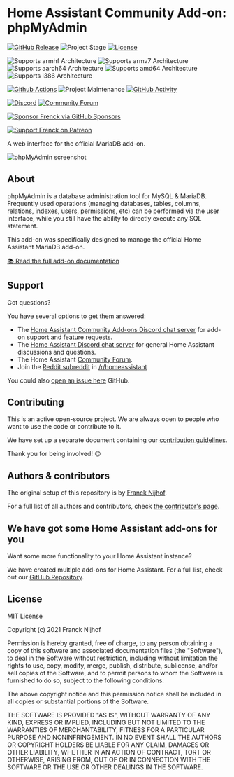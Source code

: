 # Home Assistant Community Add-on: phpMyAdmin

[![GitHub Release][releases-shield]][releases]
![Project Stage][project-stage-shield]
[![License][license-shield]](LICENSE.md)

![Supports armhf Architecture][armhf-shield]
![Supports armv7 Architecture][armv7-shield]
![Supports aarch64 Architecture][aarch64-shield]
![Supports amd64 Architecture][amd64-shield]
![Supports i386 Architecture][i386-shield]

[![Github Actions][github-actions-shield]][github-actions]
![Project Maintenance][maintenance-shield]
[![GitHub Activity][commits-shield]][commits]

[![Discord][discord-shield]][discord]
[![Community Forum][forum-shield]][forum]

[![Sponsor Frenck via GitHub Sponsors][github-sponsors-shield]][github-sponsors]

[![Support Frenck on Patreon][patreon-shield]][patreon]

A web interface for the official MariaDB add-on.

![phpMyAdmin screenshot](images/screenshot.png)

## About

phpMyAdmin is a database administration tool for MySQL & MariaDB. Frequently
used operations (managing databases, tables, columns, relations, indexes,
users, permissions, etc) can be performed via the user interface,
while you still have the ability to directly execute any SQL statement.

This add-on was specifically designed to manage the official Home Assistant
MariaDB add-on.

[:books: Read the full add-on documentation][docs]

## Support

Got questions?

You have several options to get them answered:

- The [Home Assistant Community Add-ons Discord chat server][discord] for add-on
  support and feature requests.
- The [Home Assistant Discord chat server][discord-ha] for general Home
  Assistant discussions and questions.
- The Home Assistant [Community Forum][forum].
- Join the [Reddit subreddit][reddit] in [/r/homeassistant][reddit]

You could also [open an issue here][issue] GitHub.

## Contributing

This is an active open-source project. We are always open to people who want to
use the code or contribute to it.

We have set up a separate document containing our
[contribution guidelines](.github/CONTRIBUTING.md).

Thank you for being involved! :heart_eyes:

## Authors & contributors

The original setup of this repository is by [Franck Nijhof][frenck].

For a full list of all authors and contributors,
check [the contributor's page][contributors].

## We have got some Home Assistant add-ons for you

Want some more functionality to your Home Assistant instance?

We have created multiple add-ons for Home Assistant. For a full list, check out
our [GitHub Repository][repository].

## License

MIT License

Copyright (c) 2021 Franck Nijhof

Permission is hereby granted, free of charge, to any person obtaining a copy
of this software and associated documentation files (the "Software"), to deal
in the Software without restriction, including without limitation the rights
to use, copy, modify, merge, publish, distribute, sublicense, and/or sell
copies of the Software, and to permit persons to whom the Software is
furnished to do so, subject to the following conditions:

The above copyright notice and this permission notice shall be included in all
copies or substantial portions of the Software.

THE SOFTWARE IS PROVIDED "AS IS", WITHOUT WARRANTY OF ANY KIND, EXPRESS OR
IMPLIED, INCLUDING BUT NOT LIMITED TO THE WARRANTIES OF MERCHANTABILITY,
FITNESS FOR A PARTICULAR PURPOSE AND NONINFRINGEMENT. IN NO EVENT SHALL THE
AUTHORS OR COPYRIGHT HOLDERS BE LIABLE FOR ANY CLAIM, DAMAGES OR OTHER
LIABILITY, WHETHER IN AN ACTION OF CONTRACT, TORT OR OTHERWISE, ARISING FROM,
OUT OF OR IN CONNECTION WITH THE SOFTWARE OR THE USE OR OTHER DEALINGS IN THE
SOFTWARE.

[aarch64-shield]: https://img.shields.io/badge/aarch64-yes-green.svg
[amd64-shield]: https://img.shields.io/badge/amd64-yes-green.svg
[armhf-shield]: https://img.shields.io/badge/armhf-yes-green.svg
[armv7-shield]: https://img.shields.io/badge/armv7-yes-green.svg
[commits-shield]: https://img.shields.io/github/commit-activity/y/hassio-addons/addon-phpmyadmin.svg
[commits]: https://github.com/hassio-addons/addon-phpmyadmin/commits/main
[contributors]: https://github.com/hassio-addons/addon-phpmyadmin/graphs/contributors
[discord-ha]: https://discord.gg/c5DvZ4e
[discord-shield]: https://img.shields.io/discord/478094546522079232.svg
[discord]: https://discord.me/hassioaddons
[docs]: https://github.com/hassio-addons/addon-phpmyadmin/blob/main/phpmyadmin/DOCS.md
[forum-shield]: https://img.shields.io/badge/community-forum-brightgreen.svg
[forum]: https://community.home-assistant.io/t/home-assistant-community-add-on-phpmyadmin/171729?u=frenck
[frenck]: https://github.com/frenck
[github-actions-shield]: https://github.com/hassio-addons/addon-phpmyadmin/workflows/CI/badge.svg
[github-actions]: https://github.com/hassio-addons/addon-phpmyadmin/actions
[github-sponsors-shield]: https://frenck.dev/wp-content/uploads/2019/12/github_sponsor.png
[github-sponsors]: https://github.com/sponsors/frenck
[i386-shield]: https://img.shields.io/badge/i386-yes-green.svg
[issue]: https://github.com/hassio-addons/addon-phpmyadmin/issues
[keepchangelog]: http://keepachangelog.com/en/1.0.0/
[license-shield]: https://img.shields.io/github/license/hassio-addons/addon-phpmyadmin.svg
[maintenance-shield]: https://img.shields.io/maintenance/yes/2021.svg
[patreon-shield]: https://frenck.dev/wp-content/uploads/2019/12/patreon.png
[patreon]: https://www.patreon.com/frenck
[project-stage-shield]: https://img.shields.io/badge/project%20stage-experimental-yellow.svg
[python-packages]: https://pypi.org/
[reddit]: https://reddit.com/r/homeassistant
[releases-shield]: https://img.shields.io/github/release/hassio-addons/addon-phpmyadmin.svg
[releases]: https://github.com/hassio-addons/addon-phpmyadmin/releases
[repository]: https://github.com/hassio-addons/repository
